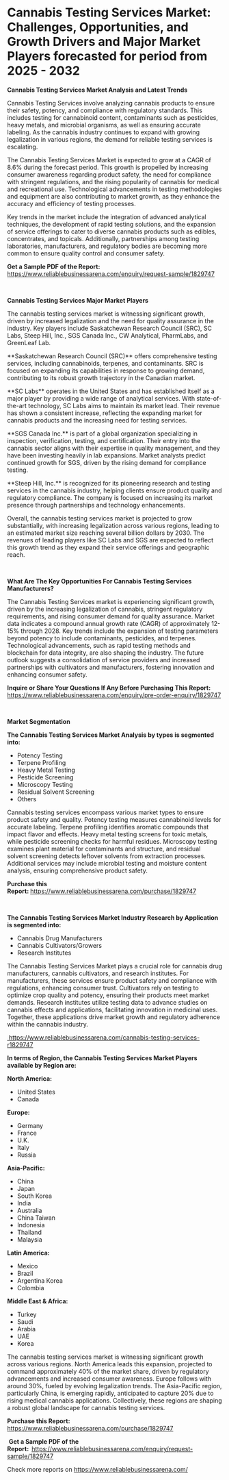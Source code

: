 <p><h1>Cannabis Testing Services Market: Challenges, Opportunities, and Growth Drivers and Major Market Players forecasted for period from 2025 - 2032</h1></p><p><strong>Cannabis Testing Services Market Analysis and Latest Trends</strong></p>
<p><p>Cannabis Testing Services involve analyzing cannabis products to ensure their safety, potency, and compliance with regulatory standards. This includes testing for cannabinoid content, contaminants such as pesticides, heavy metals, and microbial organisms, as well as ensuring accurate labeling. As the cannabis industry continues to expand with growing legalization in various regions, the demand for reliable testing services is escalating.</p><p>The Cannabis Testing Services Market is expected to grow at a CAGR of 8.6% during the forecast period. This growth is propelled by increasing consumer awareness regarding product safety, the need for compliance with stringent regulations, and the rising popularity of cannabis for medical and recreational use. Technological advancements in testing methodologies and equipment are also contributing to market growth, as they enhance the accuracy and efficiency of testing processes.</p><p>Key trends in the market include the integration of advanced analytical techniques, the development of rapid testing solutions, and the expansion of service offerings to cater to diverse cannabis products such as edibles, concentrates, and topicals. Additionally, partnerships among testing laboratories, manufacturers, and regulatory bodies are becoming more common to ensure quality control and consumer safety.</p></p>
<p><strong>Get a Sample PDF of the Report:&nbsp;</strong> <a href="https://www.reliablebusinessarena.com/enquiry/request-sample/1829747?utm_campaign=3272&utm_medium=2&utm_source=Github&utm_content=ia&utm_term=11032025&utm_id=cannabis-testing-services">https://www.reliablebusinessarena.com/enquiry/request-sample/1829747</a></p>
<p>&nbsp;</p>
<p><strong>Cannabis Testing Services Major Market Players</strong></p>
<p><p>The cannabis testing services market is witnessing significant growth, driven by increased legalization and the need for quality assurance in the industry. Key players include Saskatchewan Research Council (SRC), SC Labs, Steep Hill, Inc., SGS Canada Inc., CW Analytical, PharmLabs, and GreenLeaf Lab.</p><p>**Saskatchewan Research Council (SRC)** offers comprehensive testing services, including cannabinoids, terpenes, and contaminants. SRC is focused on expanding its capabilities in response to growing demand, contributing to its robust growth trajectory in the Canadian market.</p><p>**SC Labs** operates in the United States and has established itself as a major player by providing a wide range of analytical services. With state-of-the-art technology, SC Labs aims to maintain its market lead. Their revenue has shown a consistent increase, reflecting the expanding market for cannabis products and the increasing need for testing services.</p><p>**SGS Canada Inc.** is part of a global organization specializing in inspection, verification, testing, and certification. Their entry into the cannabis sector aligns with their expertise in quality management, and they have been investing heavily in lab expansions. Market analysts predict continued growth for SGS, driven by the rising demand for compliance testing.</p><p>**Steep Hill, Inc.** is recognized for its pioneering research and testing services in the cannabis industry, helping clients ensure product quality and regulatory compliance. The company is focused on increasing its market presence through partnerships and technology enhancements.</p><p>Overall, the cannabis testing services market is projected to grow substantially, with increasing legalization across various regions, leading to an estimated market size reaching several billion dollars by 2030. The revenues of leading players like SC Labs and SGS are expected to reflect this growth trend as they expand their service offerings and geographic reach.</p></p>
<p>&nbsp;</p>
<p><strong>What Are The Key Opportunities For Cannabis Testing Services Manufacturers?</strong></p>
<p><p>The Cannabis Testing Services market is experiencing significant growth, driven by the increasing legalization of cannabis, stringent regulatory requirements, and rising consumer demand for quality assurance. Market data indicates a compound annual growth rate (CAGR) of approximately 12-15% through 2028. Key trends include the expansion of testing parameters beyond potency to include contaminants, pesticides, and terpenes. Technological advancements, such as rapid testing methods and blockchain for data integrity, are also shaping the industry. The future outlook suggests a consolidation of service providers and increased partnerships with cultivators and manufacturers, fostering innovation and enhancing consumer safety.</p></p>
<p><strong>Inquire or Share Your Questions If Any Before Purchasing This Report:</strong> <a href="https://www.reliablebusinessarena.com/enquiry/pre-order-enquiry/1829747?utm_campaign=3272&utm_medium=2&utm_source=Github&utm_content=ia&utm_term=11032025&utm_id=cannabis-testing-services">https://www.reliablebusinessarena.com/enquiry/pre-order-enquiry/1829747</a></p>
<p>&nbsp;</p>
<p><strong>Market Segmentation</strong></p>
<p><strong>The Cannabis Testing Services Market Analysis by types is segmented into:</strong></p>
<p><ul><li>Potency Testing</li><li>Terpene Profiling</li><li>Heavy Metal Testing</li><li>Pesticide Screening</li><li>Microscopy Testing</li><li>Residual Solvent Screening</li><li>Others</li></ul></p>
<p><p>Cannabis testing services encompass various market types to ensure product safety and quality. Potency testing measures cannabinoid levels for accurate labeling. Terpene profiling identifies aromatic compounds that impact flavor and effects. Heavy metal testing screens for toxic metals, while pesticide screening checks for harmful residues. Microscopy testing examines plant material for contaminants and structure, and residual solvent screening detects leftover solvents from extraction processes. Additional services may include microbial testing and moisture content analysis, ensuring comprehensive product safety.</p></p>
<p><strong>Purchase this Report:&nbsp;</strong><a href="https://www.reliablebusinessarena.com/purchase/1829747?utm_campaign=3272&utm_medium=2&utm_source=Github&utm_content=ia&utm_term=11032025&utm_id=cannabis-testing-services">https://www.reliablebusinessarena.com/purchase/1829747</a></p>
<p>&nbsp;</p>
<p><strong>The Cannabis Testing Services Market Industry Research by Application is segmented into:</strong></p>
<p><ul><li>Cannabis Drug Manufacturers</li><li>Cannabis Cultivators/Growers</li><li>Research Institutes</li></ul></p>
<p><p>The Cannabis Testing Services Market plays a crucial role for cannabis drug manufacturers, cannabis cultivators, and research institutes. For manufacturers, these services ensure product safety and compliance with regulations, enhancing consumer trust. Cultivators rely on testing to optimize crop quality and potency, ensuring their products meet market demands. Research institutes utilize testing data to advance studies on cannabis effects and applications, facilitating innovation in medicinal uses. Together, these applications drive market growth and regulatory adherence within the cannabis industry.</p></p>
<p><a href="https://www.reliablebusinessarena.com/cannabis-testing-services-r1829747?utm_campaign=3272&utm_medium=2&utm_source=Github&utm_content=ia&utm_term=11032025&utm_id=cannabis-testing-services">&nbsp;https://www.reliablebusinessarena.com/cannabis-testing-services-r1829747</a></p>
<p><strong>In terms of Region, the Cannabis Testing Services Market Players available by Region are:</strong></p>
<p>
    <p> <strong> North America: </strong>
        <ul>
            <li>United States</li>
            <li>Canada</li>
        </ul>
        </p> 
    <p> <strong> Europe: </strong>
        <ul>
            <li>Germany</li>
            <li>France</li>
            <li>U.K.</li>
            <li>Italy</li>
            <li>Russia</li>
        </ul>
        </p> 
    <p> <strong> Asia-Pacific: </strong>
        <ul>
            <li>China</li>
            <li>Japan</li>
            <li>South Korea</li>
            <li>India</li>
            <li>Australia</li>
            <li>China Taiwan</li>
            <li>Indonesia</li>
            <li>Thailand</li>
            <li>Malaysia</li>
        </ul>
        </p> 
    <p> <strong> Latin America: </strong>
        <ul>
            <li>Mexico</li>
            <li>Brazil</li>
            <li>Argentina Korea</li>
            <li>Colombia</li>
        </ul>
        </p> 
    <p> <strong> Middle East & Africa: </strong>
        <ul>
            <li>Turkey</li>
            <li>Saudi</li>
            <li>Arabia</li>
            <li>UAE</li>
            <li>Korea</li>
        </ul>
    </p>
    </p>
<p><p>The cannabis testing services market is witnessing significant growth across various regions. North America leads this expansion, projected to command approximately 40% of the market share, driven by regulatory advancements and increased consumer awareness. Europe follows with around 30%, fueled by evolving legalization trends. The Asia-Pacific region, particularly China, is emerging rapidly, anticipated to capture 20% due to rising medical cannabis applications. Collectively, these regions are shaping a robust global landscape for cannabis testing services.</p></p>
<p><strong>Purchase this Report: </strong><a href="https://www.reliablebusinessarena.com/purchase/1829747?utm_campaign=3272&utm_medium=2&utm_source=Github&utm_content=ia&utm_term=11032025&utm_id=cannabis-testing-services">https://www.reliablebusinessarena.com/purchase/1829747</a></p>
<p>&nbsp;<strong>Get a Sample PDF of the Report:&nbsp;&nbsp;</strong><a href="https://www.reliablebusinessarena.com/enquiry/request-sample/1829747?utm_campaign=3272&utm_medium=2&utm_source=Github&utm_content=ia&utm_term=11032025&utm_id=cannabis-testing-services">https://www.reliablebusinessarena.com/enquiry/request-sample/1829747</a></p>
<p><strong></strong></p>
<p>Check more reports on <a href="https://www.reliablebusinessarena.com/?utm_campaign=3272&utm_medium=2&utm_source=Github&utm_content=ia&utm_term=11032025&utm_id=cannabis-testing-services">https://www.reliablebusinessarena.com/</a></p>
